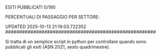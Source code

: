 ESITI PUBBLICATI 0/190 

PERCENTUALI DI PASSAGGIO PER SETTORE:

UPDATED 2025-10-13 21:19:03.722352
###################################################### 

Si tratta di un semplice script in python per controllare quando sono pubblicati gli esiti (ASN 2021, sesto quadrimestre).


